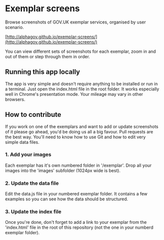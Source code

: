 Exemplar screens
================

Browse screenshots of GOV.UK exemplar services, organised by user scenario.

[http://alphagov.github.io/exemplar-screens/](http://alphagov.github.io/exemplar-screens/)

You can view different sets of screenshots for each exemplar, zoom in and out of them or step through them in order.


## Running this app locally

The app is very simple and doesn't require anything to be installed or run in a terminal. Just open the index.html file in the root folder. It works especially well in Chrome's presentation mode. Your mileage may vary in other browsers.


## How to contribute

If you work on one of the exemplars and want to add or update screenshots of it please go ahead, you'd be doing us all a big favour. Pull requests are the best way. You'll need to know how to use Git and how to edit very simple data files.
 

### 1. Add your images

Each exemplar has it's own numbered folder in '/exemplar'. Drop all your images into the 'images' subfolder (1024px wide is best).

### 2. Update the data file

Edit the data.js file in your numbered exemplar folder. It contains a few examples so you can see how the data should be structured.

### 3. Update the index file

Once you're done, don't forget to add a link to your exemplar from the 'index.html' file in the root of this repository (not the one in your numberd exemplar folder).

